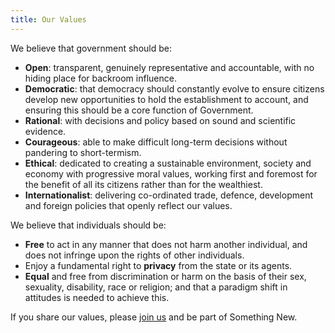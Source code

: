 ```yaml
---
title: Our Values
---
```


We believe that government should be:

*   **Open**: transparent, genuinely representative and accountable, with no hiding place for backroom influence.
*   **Democratic**: that democracy should constantly evolve to ensure citizens develop new opportunities to hold the establishment to account, and ensuring this should be a core function of Government.
*   **Rational**: with decisions and policy based on sound and scientific evidence.
*   **Courageous**: able to make difficult long-term decisions without pandering to short-termism.
*   **Ethical**: dedicated to creating a sustainable environment, society and economy with progressive moral values, working first and foremost for the benefit of all its citizens rather than for the wealthiest.
*   **Internationalist**: delivering co-ordinated trade, defence, development and foreign policies that openly reflect our values.

We believe that individuals should be:

*   **Free** to act in any manner that does not harm another individual, and does not infringe upon the rights of other individuals.
*   Enjoy a fundamental right to **privacy** from the state or its agents.
*   **Equal** and free from discrimination or harm on the basis of their sex, sexuality, disability, race or religion; and that a paradigm shift in attitudes is needed to achieve this.

If you share our values, please [join us](/support.html "Join Something New") and be part of Something New.